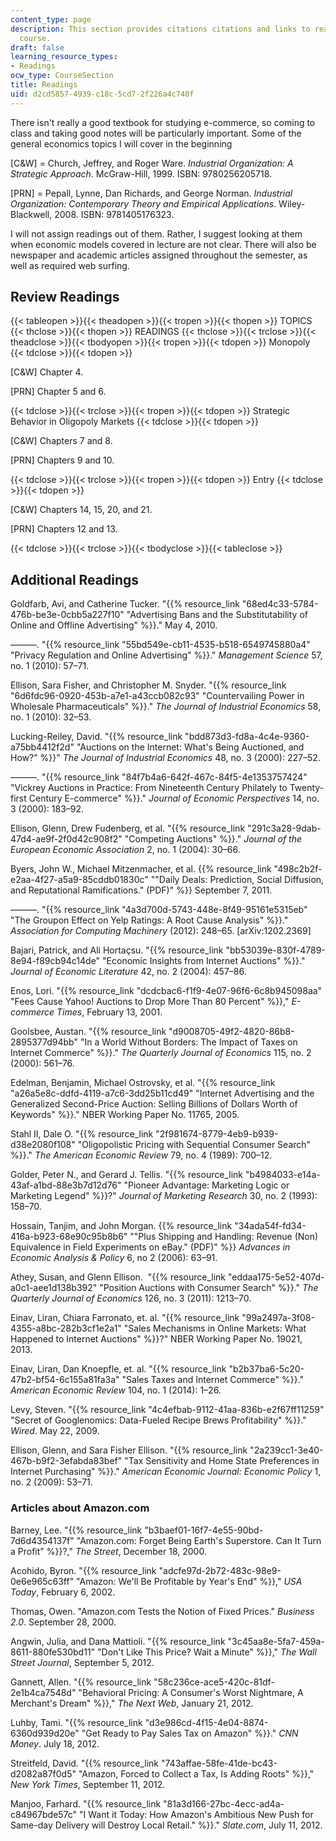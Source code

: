 ```yaml
---
content_type: page
description: This section provides citations citations and links to readings for the
  course.
draft: false
learning_resource_types:
- Readings
ocw_type: CourseSection
title: Readings
uid: d2cd5857-4939-c18c-5cd7-2f226a4c740f
---
```

There isn't really a good textbook for studying e-commerce, so coming to class and taking good notes will be particularly important. Some of the general economics topics I will cover in the beginning 

\[C&W\] = Church, Jeffrey, and Roger Ware. *Industrial Organization: A Strategic Approach*. McGraw-Hill, 1999. ISBN: 9780256205718.

\[PRN\] = Pepall, Lynne, Dan Richards, and George Norman. *Industrial Organization: Contemporary Theory and Empirical Applications*. Wiley-Blackwell, 2008. ISBN: 9781405176323.

I will not assign readings out of them. Rather, I suggest looking at them when economic models covered in lecture are not clear. There will also be newspaper and academic articles assigned throughout the semester, as well as required web surfing.

## Review Readings

{{< tableopen >}}{{< theadopen >}}{{< tropen >}}{{< thopen >}}
TOPICS
{{< thclose >}}{{< thopen >}}
READINGS
{{< thclose >}}{{< trclose >}}{{< theadclose >}}{{< tbodyopen >}}{{< tropen >}}{{< tdopen >}}
Monopoly
{{< tdclose >}}{{< tdopen >}}

\[C&W\] Chapter 4.

\[PRN\] Chapter 5 and 6.

{{< tdclose >}}{{< trclose >}}{{< tropen >}}{{< tdopen >}}
Strategic Behavior in Oligopoly Markets
{{< tdclose >}}{{< tdopen >}}

\[C&W\] Chapters 7 and 8.

\[PRN\] Chapters 9 and 10.

{{< tdclose >}}{{< trclose >}}{{< tropen >}}{{< tdopen >}}
Entry
{{< tdclose >}}{{< tdopen >}}

\[C&W\] Chapters 14, 15, 20, and 21.

\[PRN\] Chapters 12 and 13.

{{< tdclose >}}{{< trclose >}}{{< tbodyclose >}}{{< tableclose >}}

## Additional Readings

Goldfarb, Avi, and Catherine Tucker. "{{% resource_link "68ed4c33-5784-476b-be3e-0cbb5a227f10" "Advertising Bans and the Substitutability of Online and Offline Advertising" %}}." May 4, 2010.

———. "{{% resource_link "55bd549e-cb11-4535-b518-6549745880a4" "Privacy Regulation and Online Advertising" %}}." *Management Science* 57, no. 1 (2010): 57–71.

Ellison, Sara Fisher, and Christopher M. Snyder. "{{% resource_link "6d6fdc96-0920-453b-a7e1-a43ccb082c93" "Countervailing Power in Wholesale Pharmaceuticals" %}}." *The Journal of Industrial Economics* 58, no. 1 (2010): 32–53.

Lucking-Reiley, David. "{{% resource_link "bdd873d3-fd8a-4c4e-9360-a75bb4412f2d" "Auctions on the Internet: What's Being Auctioned, and How?" %}}" *The Journal of Industrial Economics* 48, no. 3 (2000): 227–52.

———. "{{% resource_link "84f7b4a6-642f-467c-84f5-4e1353757424" "Vickrey Auctions in Practice: From Nineteenth Century Philately to Twenty-first Century E-commerce" %}}." *Journal of Economic Perspectives* 14, no. 3 (2000): 183–92.

Ellison, Glenn, Drew Fudenberg, et al. "{{% resource_link "291c3a28-9dab-47d4-ae9f-2f0d42c908f2" "Competing Auctions" %}}." *Journal of the European Economic Association* 2, no. 1 (2004): 30–66.

Byers, John W., Michael Mitzenmacher, et al. {{% resource_link "498c2b2f-e2aa-4f27-a5a9-85cddb01830c" "\"Daily Deals: Prediction, Social Diffusion, and Reputational Ramifications.\" (PDF)" %}} September 7, 2011.

———. "{{% resource_link "4a3d700d-5743-448e-8f49-95161e5315eb" "The Groupon Effect on Yelp Ratings: A Root Cause Analysis" %}}." *Association for Computing Machinery* (2012): 248–65. \[arXiv:1202.2369\]

Bajari, Patrick, and Ali Hortaçsu. "{{% resource_link "bb53039e-830f-4789-8e94-f89cb94c14de" "Economic Insights from Internet Auctions" %}}." *Journal of Economic Literature* 42, no. 2 (2004): 457–86.

Enos, Lori. "{{% resource_link "dcdcbac6-f1f9-4e07-96f6-6c8b945098aa" "Fees Cause Yahoo! Auctions to Drop More Than 80 Percent" %}}," *E-commerce Times*, February 13, 2001.

Goolsbee, Austan. "{{% resource_link "d9008705-49f2-4820-86b8-2895377d94bb" "In a World Without Borders: The Impact of Taxes on Internet Commerce" %}}." *The Quarterly Journal of Economics* 115, no. 2 (2000): 561–76.

Edelman, Benjamin, Michael Ostrovsky, et al. "{{% resource_link "a26a5e8c-ddfd-4119-a7c6-3dd25b11cd49" "Internet Advertising and the Generalized Second-Price Auction: Selling Billions of Dollars Worth of Keywords" %}}." NBER Working Paper No. 11765, 2005.

Stahl II, Dale O. "{{% resource_link "2f981674-8779-4eb9-b939-d38e2080f108" "Oligopolistic Pricing with Sequential Consumer Search" %}}." *The American Economic Review* 79, no. 4 (1989): 700–12.

Golder, Peter N., and Gerard J. Tellis. "{{% resource_link "b4984033-e14a-43af-a1bd-88e3b7d12d76" "Pioneer Advantage: Marketing Logic or Marketing Legend" %}}?" *Journal of Marketing Research* 30, no. 2 (1993): 158–70.

Hossain, Tanjim, and John Morgan. {{% resource_link "34ada54f-fd34-416a-b923-68e90c95b8b6" "\"Plus Shipping and Handling: Revenue (Non) Equivalence in Field Experiments on eBay.\" (PDF)" %}} *Advances in Economic Analysis & Policy* 6, no 2 (2006): 63–91.

Athey, Susan, and Glenn Ellison.  "{{% resource_link "eddaa175-5e52-407d-a0c1-aee1d138b392" "Position Auctions with Consumer Search" %}}." *The Quarterly Journal of Economics* 126, no. 3 (2011): 1213–70.

Einav, Liran, Chiara Farronato, et. al. "{{% resource_link "99a2497a-3f08-4355-a8bc-282b3cf1e2a1" "Sales Mechanisms in Online Markets: What Happened to Internet Auctions" %}}?" NBER Working Paper No. 19021, 2013.

Einav, Liran, Dan Knoepfle, et. al. "{{% resource_link "b2b37ba6-5c20-47b2-bf54-6c155a81fa3a" "Sales Taxes and Internet Commerce" %}}." *American Economic Review* 104, no. 1 (2014): 1–26.

Levy, Steven. "{{% resource_link "4c4efbab-9112-41aa-836b-e2f67ff11259" "Secret of Googlenomics: Data-Fueled Recipe Brews Profitability" %}}." *Wired*. May 22, 2009.

Ellison, Glenn, and Sara Fisher Ellison. "{{% resource_link "2a239cc1-3e40-467b-b9f2-3efabda83bef" "Tax Sensitivity and Home State Preferences in Internet Purchasing" %}}." *American Economic Journal: Economic Policy* 1, no. 2 (2009): 53–71.

### Articles about Amazon.com

Barney, Lee. "{{% resource_link "b3baef01-16f7-4e55-90bd-7d6d4354137f" "Amazon.com: Forget Being Earth's Superstore. Can It Turn a Profit" %}}?," *The Street*, December 18, 2000.

Acohido, Byron. "{{% resource_link "adcfe97d-2b72-483c-98e9-0e6e965c63ff" "Amazon: We'll Be Profitable by Year's End" %}}," *USA Today*, February 6, 2002.

Thomas, Owen. "Amazon.com Tests the Notion of Fixed Prices." *Business 2.0*. September 28, 2000.

Angwin, Julia, and Dana Mattioli. "{{% resource_link "3c45aa8e-5fa7-459a-8611-880fe530bd11" "Don't Like This Price? Wait a Minute" %}}," *The Wall Street Journal*, September 5, 2012.

Gannett, Allen. "{{% resource_link "58c236ce-ace5-420c-81df-2e1b4ca7548d" "Behavioral Pricing: A Consumer's Worst Nightmare, A Merchant's Dream" %}}," *The Next Web*, January 21, 2012.

Luhby, Tami. "{{% resource_link "d3e986cd-4f15-4e04-8874-6360d939d20e" "Get Ready to Pay Sales Tax on Amazon" %}}." *CNN Money*. July 18, 2012.

Streitfeld, David. "{{% resource_link "743affae-58fe-41de-bc43-d2082a87f0d5" "Amazon, Forced to Collect a Tax, Is Adding Roots" %}}," *New York Times*, September 11, 2012.

Manjoo, Farhard. "{{% resource_link "81a3d166-27bc-4ecc-ad4a-c84967bde57c" "I Want it Today: How Amazon's Ambitious New Push for Same-day Delivery will Destroy Local Retail." %}}." *Slate.com*, July 11, 2012.
